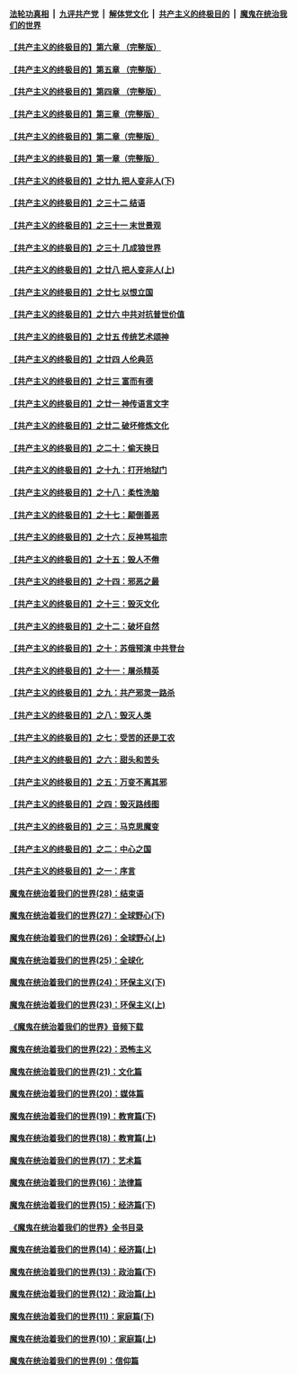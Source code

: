 ####  [法轮功真相](../../../../basic/blob/master/README.md?t=06200802) &nbsp;|&nbsp; [九评共产党](../../../../9ping.md/blob/master/README.md?t=06200802) &nbsp;|&nbsp; [解体党文化](../../../../jtdwh.md/blob/master/README.md?t=06200802)  &nbsp;|&nbsp; [共产主义的终极目的](../../../../gczydzjmd.md/blob/master/README.md?t=06200802) &nbsp;|&nbsp; [魔鬼在统治我们的世界](../../../../mgztzwmdsj.md/blob/master/README.md?t=06200802) 

#### [【共产主义的终极目的】第六章 （完整版）](../pages/nsc422/n11428913.md?t=06200802) 

#### [【共产主义的终极目的】第五章 （完整版）](../pages/nsc422/n11428912.md?t=06200802) 

#### [【共产主义的终极目的】第四章 （完整版）](../pages/nsc422/n11428907.md?t=06200802) 

#### [【共产主义的终极目的】第三章（完整版）](../pages/nsc422/n11428848.md?t=06200802) 

#### [【共产主义的终极目的】第二章（完整版）](../pages/nsc422/n11428831.md?t=06200802) 

#### [【共产主义的终极目的】第一章（完整版）](../pages/nsc422/n11417651.md?t=06200802) 

#### [【共产主义的终极目的】之廿九 把人变非人(下)](../pages/nsc422/n11344140.md?t=06200802) 

#### [【共产主义的终极目的】之三十二 结语](../pages/nsc422/n11360535.md?t=06200802) 

#### [【共产主义的终极目的】之三十一 末世景观](../pages/nsc422/n11351129.md?t=06200802) 

#### [【共产主义的终极目的】之三十 几成狼世界](../pages/nsc422/n11348280.md?t=06200802) 

#### [【共产主义的终极目的】之廿八 把人变非人(上)](../pages/nsc422/n11340492.md?t=06200802) 

#### [【共产主义的终极目的】之廿七 以恨立国](../pages/nsc422/n11336944.md?t=06200802) 

#### [【共产主义的终极目的】之廿六 中共对抗普世价值](../pages/nsc422/n11324785.md?t=06200802) 

#### [【共产主义的终极目的】之廿五 传统艺术颂神](../pages/nsc422/n11296396.md?t=06200802) 

#### [【共产主义的终极目的】之廿四 人伦典范](../pages/nsc422/n11296397.md?t=06200802) 

#### [【共产主义的终极目的】之廿三 富而有德](../pages/nsc422/n11283598.md?t=06200802) 

#### [【共产主义的终极目的】之廿一 神传语言文字](../pages/nsc422/n11263265.md?t=06200802) 

#### [【共产主义的终极目的】之廿二 破坏修炼文化](../pages/nsc422/n11245728.md?t=06200802) 

#### [【共产主义的终极目的】之二十：偷天换日](../pages/nsc422/n11238846.md?t=06200802) 

#### [【共产主义的终极目的】之十九：打开地狱门](../pages/nsc422/n11206376.md?t=06200802) 

#### [【共产主义的终极目的】之十八：柔性洗脑](../pages/nsc422/n11199994.md?t=06200802) 

#### [【共产主义的终极目的】之十七：颠倒善恶](../pages/nsc422/n11179782.md?t=06200802) 

#### [【共产主义的终极目的】之十六：反神骂祖宗](../pages/nsc422/n11166798.md?t=06200802) 

#### [【共产主义的终极目的】之十五：毁人不倦](../pages/nsc422/n11166792.md?t=06200802) 

#### [【共产主义的终极目的】之十四：邪恶之最](../pages/nsc422/n11150249.md?t=06200802) 

#### [【共产主义的终极目的】之十三：毁灭文化](../pages/nsc422/n11135227.md?t=06200802) 

#### [【共产主义的终极目的】之十二：破坏自然](../pages/nsc422/n11135214.md?t=06200802) 

#### [【共产主义的终极目的】之十：苏俄预演 中共登台](../pages/nsc422/n11118424.md?t=06200802) 

#### [【共产主义的终极目的】之十一：屠杀精英](../pages/nsc422/n11118442.md?t=06200802) 

#### [【共产主义的终极目的】之九：共产邪灵一路杀](../pages/nsc422/n11114139.md?t=06200802) 

#### [【共产主义的终极目的】之八：毁灭人类](../pages/nsc422/n11108503.md?t=06200802) 

#### [【共产主义的终极目的】之七：受苦的还是工农](../pages/nsc422/n11101809.md?t=06200802) 

#### [【共产主义的终极目的】之六：甜头和苦头](../pages/nsc422/n11096971.md?t=06200802) 

#### [【共产主义的终极目的】之五：万变不离其邪](../pages/nsc422/n11091285.md?t=06200802) 

#### [【共产主义的终极目的】之四：毁灭路线图](../pages/nsc422/n11086284.md?t=06200802) 

#### [【共产主义的终极目的】之三：马克思魔变](../pages/nsc422/n11061941.md?t=06200802) 

#### [【共产主义的终极目的】之二：中心之国](../pages/nsc422/n11047728.md?t=06200802) 

#### [【共产主义的终极目的】之一：序言](../pages/nsc422/n11086077.md?t=06200802) 

#### [魔鬼在统治着我们的世界(28)：结束语](../pages/nsc422/n10936246.md?t=06200802) 

#### [魔鬼在统治着我们的世界(27)：全球野心(下)](../pages/nsc422/n10928319.md?t=06200802) 

#### [魔鬼在统治着我们的世界(26)：全球野心(上)](../pages/nsc422/n10900318.md?t=06200802) 

#### [魔鬼在统治着我们的世界(25)：全球化](../pages/nsc422/n10788205.md?t=06200802) 

#### [魔鬼在统治着我们的世界(24)：环保主义(下)](../pages/nsc422/n10695307.md?t=06200802) 

#### [魔鬼在统治着我们的世界(23)：环保主义(上)](../pages/nsc422/n10688613.md?t=06200802) 

#### [《魔鬼在统治着我们的世界》音频下载](../pages/nsc422/n10635553.md?t=06200802) 

#### [魔鬼在统治着我们的世界(22)：恐怖主义](../pages/nsc422/n10614727.md?t=06200802) 

#### [魔鬼在统治着我们的世界(21)：文化篇](../pages/nsc422/n10597706.md?t=06200802) 

#### [魔鬼在统治着我们的世界(20)：媒体篇](../pages/nsc422/n10586579.md?t=06200802) 

#### [魔鬼在统治着我们的世界(19)：教育篇(下)](../pages/nsc422/n10564808.md?t=06200802) 

#### [魔鬼在统治着我们的世界(18)：教育篇(上)](../pages/nsc422/n10526970.md?t=06200802) 

#### [魔鬼在统治着我们的世界(17)：艺术篇](../pages/nsc422/n10499093.md?t=06200802) 

#### [魔鬼在统治着我们的世界(16)：法律篇](../pages/nsc422/n10485969.md?t=06200802) 

#### [魔鬼在统治着我们的世界(15)：经济篇(下)](../pages/nsc422/n10469975.md?t=06200802) 

#### [《魔鬼在统治着我们的世界》全书目录](../pages/nsc422/n10464261.md?t=06200802) 

#### [魔鬼在统治着我们的世界(14)：经济篇(上)](../pages/nsc422/n10457370.md?t=06200802) 

#### [魔鬼在统治着我们的世界(13)：政治篇(下)](../pages/nsc422/n10448270.md?t=06200802) 

#### [魔鬼在统治着我们的世界(12)：政治篇(上)](../pages/nsc422/n10444576.md?t=06200802) 

#### [魔鬼在统治着我们的世界(11)：家庭篇(下)](../pages/nsc422/n10440961.md?t=06200802) 

#### [魔鬼在统治着我们的世界(10)：家庭篇(上)](../pages/nsc422/n10435448.md?t=06200802) 

#### [魔鬼在统治着我们的世界(9)：信仰篇](../pages/nsc422/n10432159.md?t=06200802) 

